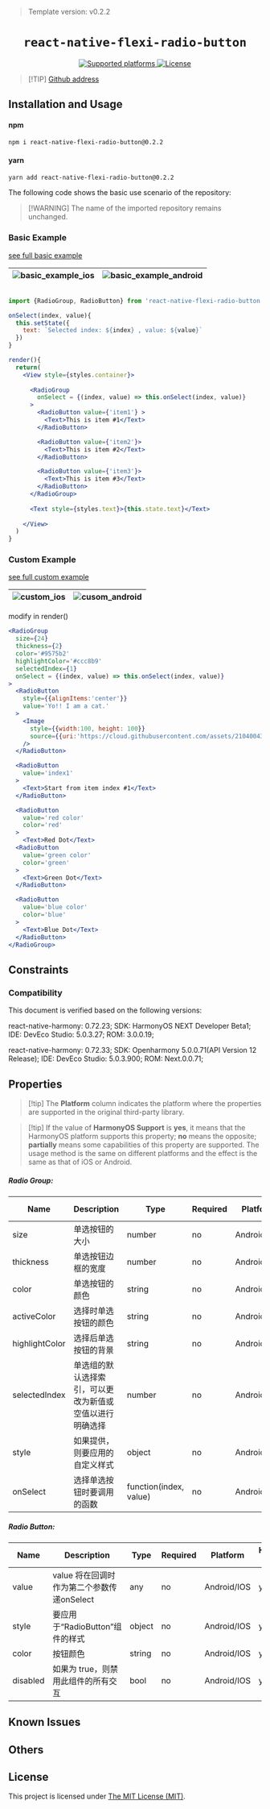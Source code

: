 > Template version: v0.2.2

<p align="center">
  <h1 align="center"> <code>react-native-flexi-radio-button</code> </h1>
</p>
<p align="center">
    <a href="https://github.com/thegamenicorus/react-native-flexi-radio-button">
        <img src="https://img.shields.io/badge/platforms-android%20|%20ios%20|%20harmony%20-lightgrey.svg" alt="Supported platforms" />
    </a>
    <a href="https://github.com/thegamenicorus/react-native-flexi-radio-button/blob/master/LICENSE">
        <img src="https://img.shields.io/badge/license-MIT-green.svg" alt="License" />
        <!-- <img src="https://img.shields.io/badge/license-Apache-blue.svg" alt="License" /> -->
    </a>
</p>

> [!TIP] [Github address](https://github.com/thegamenicorus/react-native-flexi-radio-button)

## Installation and Usage
<!-- tabs:start -->

#### **npm**

```bash
npm i react-native-flexi-radio-button@0.2.2
```

#### **yarn**

```bash
yarn add react-native-flexi-radio-button@0.2.2
```

<!-- tabs:end -->

The following code shows the basic use scenario of the repository:

> [!WARNING] The name of the imported repository remains unchanged.

### Basic Example
[see full basic example](https://github.com/thegamenicorus/react-native-flexi-radio-button/blob/master/examples/BasicExample/app.js)

|![basic_example_ios](https://cloud.githubusercontent.com/assets/21040043/18545904/67b5476e-7b65-11e6-8fc4-8160b39a4ab0.gif)|![basic_example_android](https://cloud.githubusercontent.com/assets/21040043/18545908/69b22f5a-7b65-11e6-87d7-c82c0d3057dd.gif)|
|---------------|----------|
```jsx

import {RadioGroup, RadioButton} from 'react-native-flexi-radio-button'

onSelect(index, value){
  this.setState({
    text: `Selected index: ${index} , value: ${value}`
  })
}

render(){
  return(
    <View style={styles.container}>
    
      <RadioGroup
        onSelect = {(index, value) => this.onSelect(index, value)}
      >
        <RadioButton value={'item1'} >
          <Text>This is item #1</Text>
        </RadioButton>

        <RadioButton value={'item2'}>
          <Text>This is item #2</Text>
        </RadioButton>

        <RadioButton value={'item3'}>
          <Text>This is item #3</Text>
        </RadioButton>
      </RadioGroup>
      
      <Text style={styles.text}>{this.state.text}</Text>
      
    </View>
  )
}
```
### Custom Example
[see full custom example](https://github.com/thegamenicorus/react-native-flexi-radio-button/blob/master/examples/CustomExample/app.js)

|![custom_ios](https://cloud.githubusercontent.com/assets/21040043/18546467/53bf8230-7b68-11e6-98f6-98899cce82b3.gif)|![cusom_android](https://cloud.githubusercontent.com/assets/21040043/18546744/cb912fce-7b69-11e6-9331-49e2337dcb04.gif)|
|---------------|----------|


modify in render()

```jsx
<RadioGroup
  size={24}
  thickness={2}
  color='#9575b2'
  highlightColor='#ccc8b9'
  selectedIndex={1}
  onSelect = {(index, value) => this.onSelect(index, value)}
>
  <RadioButton 
    style={{alignItems:'center'}}
    value='Yo!! I am a cat.' 
  >
    <Image
      style={{width:100, height: 100}}
      source={{uri:'https://cloud.githubusercontent.com/assets/21040043/18446298/fa576974-794b-11e6-8430-b31b30846084.jpg'}}
    />
  </RadioButton>

  <RadioButton 
    value='index1'
  > 
    <Text>Start from item index #1</Text>
  </RadioButton>

  <RadioButton 
    value='red color'
    color='red'
  >
    <Text>Red Dot</Text>
  <RadioButton 
    value='green color'
    color='green'
  >
    <Text>Green Dot</Text>
  </RadioButton>

  <RadioButton 
    value='blue color'
    color='blue'
  >
    <Text>Blue Dot</Text>
  </RadioButton>
</RadioGroup>
```

## Constraints

### Compatibility

This document is verified based on the following versions:

react-native-harmony: 0.72.23; SDK: HarmonyOS NEXT Developer Beta1; IDE: DevEco Studio: 5.0.3.27; ROM: 3.0.0.19;

react-native-harmony: 0.72.33; SDK: Openharmony 5.0.0.71(API Version 12 Release); IDE: DevEco Studio: 5.0.3.900; ROM: Next.0.0.71;

## Properties

> [!tip] The **Platform** column indicates the platform where the properties are supported in the original third-party library.

> [!tip] If the value of **HarmonyOS Support** is **yes**, it means that the HarmonyOS platform supports this property; **no** means the opposite; **partially** means some capabilities of this property are supported. The usage method is the same on different platforms and the effect is the same as that of iOS or Android.

##### Radio Group:
| Name | Description | Type | Required | Platform | HarmonyOS Support  |
| ---- | ----------- | ---- | -------- | -------- | ------------------ |
| size | 单选按钮的大小  | number  | no       | Android/IOS | yes       |
| thickness  | 单选按钮边框的宽度 | number  | no       | Android/IOS | yes             |
| color  | 单选按钮的颜色   | string  | no       | Android/IOS | yes             |
| activeColor  | 选择时单选按钮的颜色   | string  | no       | Android/IOS | yes             |
| highlightColor  | 选择后单选按钮的背景 | string  | no       | Android/IOS | yes             |
| selectedIndex  | 单选组的默认选择索引，可以更改为新值或空值以进行明确选择 | number  | no | Android/IOS | yes  |
| style  | 如果提供，则要应用的自定义样式 | object  | no       | Android/IOS | yes             |
| onSelect  | 选择单选按钮时要调用的函数    | function(index, value)  | no       | Android/IOS | yes             |

##### Radio Button:

| Name | Description | Type | Required | Platform | HarmonyOS Support  |
| ---- | ----------- | ---- | -------- | -------- | ------------------ |
| value  | value 将在回调时作为第二个参数传递onSelect | any  | no       | Android/IOS | yes      |
| style  | 要应用于“RadioButton”组件的样式   | object  | no       | Android/IOS | yes      |
| color  | 按钮颜色  | string  | no       | Android/IOS | yes             |
| disabled  | 如果为 true，则禁用此组件的所有交互  | bool  | no       | Android/IOS | yes    |

## Known Issues

## Others

## License

This project is licensed under [The MIT License (MIT)](https://github.com/thegamenicorus/react-native-flexi-radio-button/blob/master/LICENSE).
